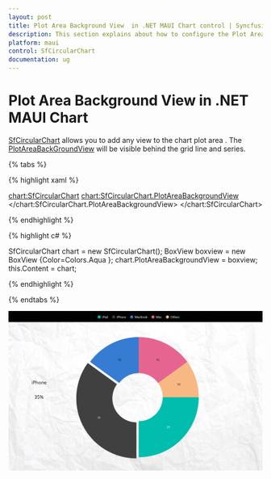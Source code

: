 ```yaml
---
layout: post
title: Plot Area Background View  in .NET MAUI Chart control | Syncfusion
description: This section explains about how to configure the Plot Area Backgrund and its features in .NET MAUI Chart (SfCartesianChart).
platform: maui
control: SfCircularChart
documentation: ug
---
```


# Plot Area Background View in .NET MAUI Chart

[SfCircularChart](https://help.syncfusion.com/cr/maui/Syncfusion.Maui.Charts.SfCircularChart.html?tabs=tabid-1) allows you to add any view to the chart plot area . The [PlotAreaBackGroundView]() will be visible behind the grid line and series.

{% tabs %}

{% highlight xaml %}

<chart:SfCircularChart>
       <chart:SfCircularChart.PlotAreaBackgroundView>
            <BoxView Color="Aqua"/>
        </chart:SfCircularChart.PlotAreaBackgroundView>
</chart:SfCircularChart>

{% endhighlight %}

{% highlight c# %}

 SfCircularChart chart = new SfCircularChart();
        BoxView boxview = new BoxView {Color=Colors.Aqua };
        chart.PlotAreaBackgroundView = boxview;
        this.Content = chart;

{% endhighlight %}

{% endtabs %}

![Plot Area Background View in MAUI chart](Plot-Area-Background-View_images/plot_view.png)

